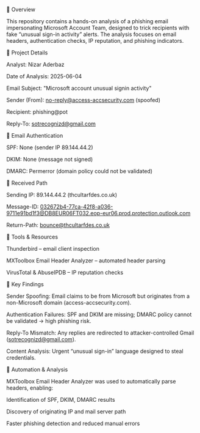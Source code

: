 🔹 Overview

This repository contains a hands-on analysis of a phishing email impersonating Microsoft Account Team, designed to trick recipients with fake “unusual sign-in activity” alerts. The analysis focuses on email headers, authentication checks, IP reputation, and phishing indicators.

🔹 Project Details

Analyst: Nizar Aderbaz

Date of Analysis: 2025-06-04

Email Subject: "Microsoft account unusual signin activity"

Sender (From): no-reply@access-accsecurity.com (spoofed)

Recipient: phishing@pot

Reply-To: sotrecognizd@gmail.com

🔹 Email Authentication

SPF: None (sender IP 89.144.44.2)

DKIM: None (message not signed)

DMARC: Permerror (domain policy could not be validated)

🔹 Received Path

Sending IP: 89.144.44.2 (thcultarfdes.co.uk)

Message-ID: <032672b4-77ca-42f8-a036-9711e91bd1f3@DB8EUR06FT032.eop-eur06.prod.protection.outlook.com>

Return-Path: bounce@thcultarfdes.co.uk

🔹 Tools & Resources

Thunderbird – email client inspection

MXToolbox Email Header Analyzer – automated header parsing

VirusTotal & AbuseIPDB – IP reputation checks

🔹 Key Findings

Sender Spoofing: Email claims to be from Microsoft but originates from a non-Microsoft domain (access-accsecurity.com).

Authentication Failures: SPF and DKIM are missing; DMARC policy cannot be validated → high phishing risk.

Reply-To Mismatch: Any replies are redirected to attacker-controlled Gmail (sotrecognizd@gmail.com).

Content Analysis: Urgent “unusual sign-in” language designed to steal credentials.

🔹 Automation & Analysis

MXToolbox Email Header Analyzer was used to automatically parse headers, enabling:

Identification of SPF, DKIM, DMARC results

Discovery of originating IP and mail server path

Faster phishing detection and reduced manual errors
